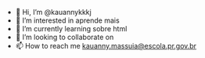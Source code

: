 - 👋 Hi, I’m @kauannykkkj
- 👀 I’m interested in  aprende mais 
- 🌱 I’m currently learning sobre html
- 💞️ I’m looking to collaborate on 
- 📫 How to reach me kauanny.massuia@escola.pr.gov.br

<!---
kauannykkkj/kauannykkkj is a ✨ special ✨ repository because its `README.md` (this file) appears on your GitHub profile.
You can click the Preview link to take a look at your changes.
--->
